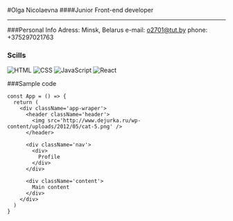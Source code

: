 #Olga Nicolaevna
####Junior Front-end developer
___

###Personal Info
Adress: Minsk, Belarus
e-mail: o2701@tut.by
phone: +375297021763

### Scills

![HTML](https://img.shields.io/badge/-HTML-3B4253?style=for-the-badge&logo=HTML)
![CSS](https://img.shields.io/badge/-CSS-3B4253?style=for-the-badge&logo=CSS)
![JavaScript](https://img.shields.io/badge/-JavaScript-3B4253?style=for-the-badge&logo=JavaScript)
![React](https://img.shields.io/badge/-React-3B4253?style=for-the-badge&logo=React)

###Sample code
```
const App = () => {
  return (
    <div className='app-wraper'>
      <header className='header'>
        <img src='http://www.dejurka.ru/wp-content/uploads/2012/05/cat-5.png' />
      </header>

      <div className='nav'>
        <div>
          Profile
        </div>
      </div>

      <div className='content'>
        Main content
      </div>
    </div>
  )
}
```
